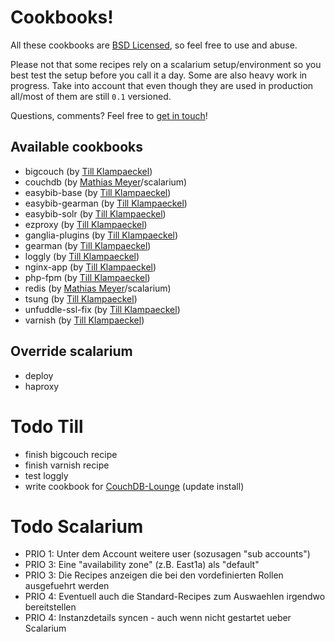 # Cookbooks!

All these cookbooks are [BSD Licensed][bsd], so feel free to use and abuse.

[bsd]: http://www.opensource.org/licenses/bsd-license.php

Please not that some recipes rely on a scalarium setup/environment so you best test the setup before you call it a day. Some are also heavy work in progress. Take into account that even though they are used in production all/most of them are still `0.1` versioned.

Questions, comments? Feel free to [get in touch][touch]!

[touch]: http://twitter.com/klimpong

## Available cookbooks

 * bigcouch (by [Till Klampaeckel][till])
 * couchdb (by [Mathias Meyer][meyer]/scalarium)
 * easybib-base (by [Till Klampaeckel][till])
 * easybib-gearman (by [Till Klampaeckel][till])
 * easybib-solr (by [Till Klampaeckel][till])
 * ezproxy (by [Till Klampaeckel][till])
 * ganglia-plugins (by [Till Klampaeckel][till])
 * gearman (by [Till Klampaeckel][till])
 * loggly (by [Till Klampaeckel][till])
 * nginx-app (by [Till Klampaeckel][till])
 * php-fpm (by [Till Klampaeckel][till])
 * redis (by [Mathias Meyer][meyer]/scalarium)
 * tsung (by [Till Klampaeckel][till])
 * unfuddle-ssl-fix (by [Till Klampaeckel][till])
 * varnish (by [Till Klampaeckel][till])

## Override scalarium

 * deploy
 * haproxy

[meyer]: http://www.paperplanes.de/
[till]: http://till.klampaeckel.de/blog/

# Todo Till

 * finish bigcouch recipe
 * finish varnish recipe
 * test loggly
 * write cookbook for [CouchDB-Lounge][lounge] (update install)

[lounge]: http://github.com/till/ubuntu/tree/master/couchdb/couchdb-lounge/

# Todo Scalarium

 * PRIO 1: Unter dem Account weitere user (sozusagen "sub accounts")
 * PRIO 3: Eine "availability zone" (z.B. East1a) als "default"
 * PRIO 3: Die Recipes anzeigen die bei den vordefinierten Rollen ausgefuehrt werden
 * PRIO 4: Eventuell auch die Standard-Recipes zum Auswaehlen irgendwo bereitstellen
 * PRIO 4: Instanzdetails syncen - auch wenn nicht gestartet ueber Scalarium

